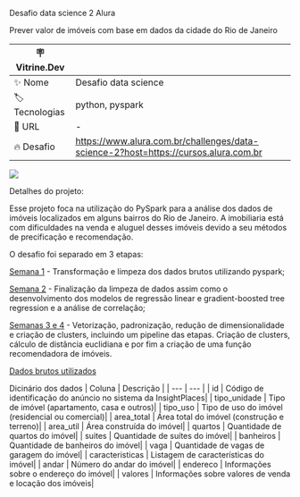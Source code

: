 Desafio data science 2 Alura

Prever valor de imóveis com base em dados da cidade do Rio de Janeiro 

| :placard: Vitrine.Dev |     |
| -------------  | --- |
| :sparkles: Nome        | Desafio data science
| :label: Tecnologias | python, pyspark
| :rocket: URL         | -
| :fire: Desafio     |  	https://www.alura.com.br/challenges/data-science-2?host=https://cursos.alura.com.br

<!-- Inserir imagem com a #vitrinedev ao final do link -->
![](https://external-content.duckduckgo.com/iu/?u=https%3A%2F%2Fres.cloudinary.com%2Fhevo%2Fimage%2Fupload%2Ff_auto%2Cq_auto%2Fv1617607659%2Fhevo-learn%2Fpyspark-1.png&f=1&nofb=1&ipt=0ea1268364f6eb82979b6a58153f7707b873e798d44b437958303579b5396d48&ipo=images#vitrinedev)

Detalhes do projeto:

Esse projeto foca na utilização do PySpark para a análise dos dados de imóveis localizados em alguns bairros do Rio de Janeiro. A imobiliaria está com dificuldades na venda e aluguel desses imóveis devido a seu métodos de precificação e recomendação.

O desafio foi separado em 3 etapas:

[Semana 1](https://github.com/fafnirkyu/data-challenge-alura/tree/Semana-1) - Transformação e limpeza dos dados brutos utilizando pyspark;

[Semana 2](https://github.com/fafnirkyu/data-challenge-alura/tree/Semana-2) - Finalização da limpeza de dados assim como o desenvolvimento dos modelos de regressão linear e gradient-boosted tree regression e a análise de correlação;

[Semanas 3 e 4](https://github.com/fafnirkyu/data-challenge-alura/tree/Semana-3) - Vetorização, padronização, redução de dimensionalidade e criação de clusters, incluindo um pipeline das etapas.
Criação de clusters, cálculo de distância euclidiana e por fim a criação de uma função recomendadora de imóveis.

[Dados brutos utilizados](https://caelum-online-public.s3.amazonaws.com/challenge-spark/semana-1.zip)

Dicinário dos dados
| Coluna | Descrição |
| --- | --- |
| id              |	Código de identificação do anúncio no sistema da InsightPlaces|
| tipo_unidade    |	Tipo de imóvel (apartamento, casa e outros)|
| tipo_uso        |	Tipo de uso do imóvel (residencial ou comercial)|
| area_total      |	Área total do imóvel (construção e terreno)|
| area_util       | 	Área construída do imóvel|
| quartos         |	Quantidade de quartos do imóvel|
| suites          |	Quantidade de suítes do imóvel|
| banheiros       |	Quantidade de banheiros do imóvel|
| vaga            |	Quantidade de vagas de garagem do imóvel|
| caracteristicas |	Listagem de características do imóvel|
| andar           |	Número do andar do imóvel|
| endereco        |	Informações sobre o endereço do imóvel|
| valores         |	Informações sobre valores de venda e locação dos imóveis|
